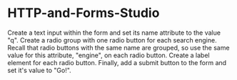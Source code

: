 # HTTP-and-Forms-Studio
Create a text input within the form and set its name attribute to the value "q".
Create a radio group with one radio button for each search engine. Recall that radio buttons with the same name are grouped, so use the same value for this attribute, "engine", on each radio button.
Create a label element for each radio button.
Finally, add a submit button to the form and set it's value to "Go!".
